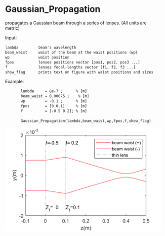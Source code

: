 # Gaussian_Propagation

propagates a Gaussian beam through a series of lenses. (All units are metric)

Input:

    lambda         beam's wavelength
    beam_waist     waist of the beam at the waist positions (wp)
    wp             waist position
    fpos           lenses positions vector [pos1, pos2, pos3 ...]
    f              lenses focal-lengths vector [f1, f2, f3 ...]
    show_flag      prints text on figure with waist positions and sizes
 
Example:

           lambda     = 8e-7 ;      % [m]
           beam_waist = 0.00075 ;    % [m] 
           wp         = -0.1 ;      % [m] 
           fpos       = [0 0.1]     % [m] 
           f          = [-0.5 0.2]; % [m]
           
           Gaussian_Propagation(lambda,beam_waist,wp,fpos,f,show_flag)
          
           
           
![Fig1](https://github.com/adinatan/Gaussian_Propagation/blob/master/gp.png)

